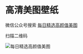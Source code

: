 # 高清美图壁纸

微信公众号搜索 [每日精选高颜值美图](https://mp.weixin.qq.com/mp/profile_ext?action=home&__biz=MzU5ODg1NjcwNQ==#wechat_redirect)

扫描二维码

![每日精选高颜值美图](https://gitee.com/hejinjin/hd-meitu-wallpaper/raw/master/qrcode_for_gh_1d5b749b6053_258.jpg)
